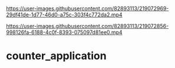 


https://user-images.githubusercontent.com/82893113/219072969-29df41de-1d77-46d0-a75c-303f4c772da2.mp4


https://user-images.githubusercontent.com/82893113/219072856-998126fa-6188-4c0f-8393-075097d81ee0.mp4

# counter_application
